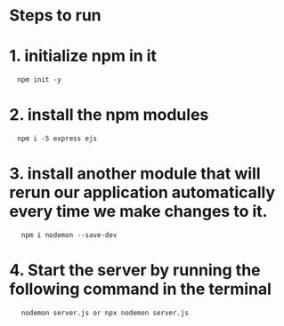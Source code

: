 # Steps to run

# 1. initialize npm in it  
      npm init -y
   
# 2. install the npm modules
	  npm i -S express ejs
   
# 3. install another module that will rerun our application automatically every time we make changes to it.
       npm i nodemon --save-dev
   
# 4. Start the server by running the following command in the terminal
       nodemon server.js or npx nodemon server.js
